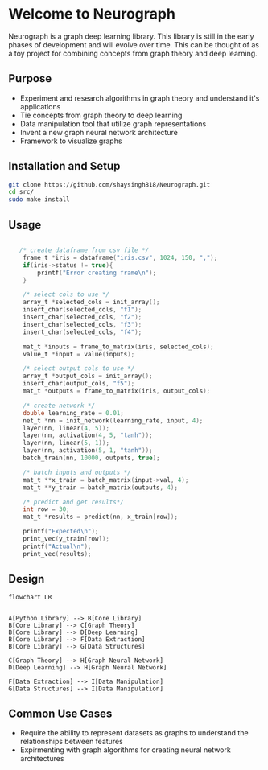 # Welcome to Neurograph

Neurograph is a graph deep learning library. This library is still in the early phases of development and will evolve over time. This can be thought of as a toy project for combining concepts from graph theory and deep learning.

## Purpose

* Experiment and research algorithms in graph theory and understand it's applications
* Tie concepts from graph theory to deep learning
* Data manipulation tool that utilize graph representations
* Invent a new graph neural network architecture
* Framework to visualize graphs

## Installation and Setup

```bash 
git clone https://github.com/shaysingh818/Neurograph.git
cd src/
sudo make install
```

## Usage

```C

   /* create dataframe from csv file */
    frame_t *iris = dataframe("iris.csv", 1024, 150, ","); 
    if(iris->status != true){
        printf("Error creating frame\n"); 
    }

    /* select cols to use */
    array_t *selected_cols = init_array(); 
    insert_char(selected_cols, "f1"); 
    insert_char(selected_cols, "f2");
    insert_char(selected_cols, "f3");
    insert_char(selected_cols, "f4");

    mat_t *inputs = frame_to_matrix(iris, selected_cols);  
    value_t *input = value(inputs);

    /* select output cols to use */
    array_t *output_cols = init_array(); 
    insert_char(output_cols, "f5"); 
    mat_t *outputs = frame_to_matrix(iris, output_cols);  

    /* create network */
    double learning_rate = 0.01; 
    net_t *nn = init_network(learning_rate, input, 4); 
    layer(nn, linear(4, 5));
    layer(nn, activation(4, 5, "tanh")); 
    layer(nn, linear(5, 1)); 
    layer(nn, activation(5, 1, "tanh"));
    batch_train(nn, 10000, outputs, true);

    /* batch inputs and outputs */
    mat_t **x_train = batch_matrix(input->val, 4); 
    mat_t **y_train = batch_matrix(outputs, 4);

    /* predict and get results*/
    int row = 30;
	mat_t *results = predict(nn, x_train[row]); 	

    printf("Expected\n"); 
    print_vec(y_train[row]); 
    printf("Actual\n"); 
    print_vec(results); 

```

## Design

```mermaid
flowchart LR


A[Python Library] --> B[Core Library]
B[Core Library] --> C[Graph Theory]
B[Core Library] --> D[Deep Learning]
B[Core Library] --> F[Data Extraction]
B[Core Library] --> G[Data Structures]

C[Graph Theory] --> H[Graph Neural Network]
D[Deep Learning] --> H[Graph Neural Network]

F[Data Extraction] --> I[Data Manipulation]
G[Data Structures] --> I[Data Manipulation]

```

## Common Use Cases

* Require the ability to represent datasets as graphs to understand the relationships between features
* Expirmenting with graph algorithms for creating neural network architectures

